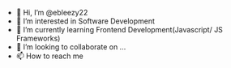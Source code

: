 - 👋 Hi, I’m @ebleezy22
- 👀 I’m interested in Software Development
- 🌱 I’m currently learning Frontend Development(Javascript/ JS Frameworks)
- 💞️ I’m looking to collaborate on ...
- 📫 How to reach me 

<!---
ebleezy22/ebleezy22 is a ✨ special ✨ repository because its `README.md` (this file) appears on your GitHub profile.
You can click the Preview link to take a look at your changes.
--->
